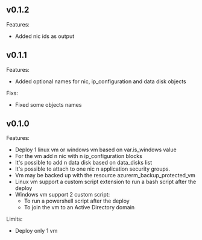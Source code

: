 ## v0.1.2

Features:

  - Added nic ids as output

## v0.1.1

Features:

  - Added optional names for nic, ip_configuration and data disk objects

Fixs:

  - Fixed some objects names

## v0.1.0

Features:

  - Deploy 1 linux vm or windows vm based on var.is_windows value
  - For the vm add n nic with n ip_configuration blocks
  - It's possible to add n data disk based on data_disks list
  - It's possible to attach to one nic n application security groups.
  - Vm may be backed up with the resource azurerm_backup_protected_vm
  - Linux vm support a custom script extension to run a bash script after the deploy
  - Windows vm support 2 custom script:
    - To run a powershell script after the deploy
    - To join the vm to an Active Directory domain

Limits:

  - Deploy only 1 vm